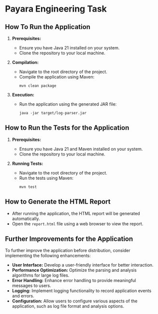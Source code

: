 # Payara Engineering Task

## How To Run the Application

1. **Prerequisites:**
   - Ensure you have Java 21 installed on your system.
   - Clone the repository to your local machine.

2. **Compilation:**
   - Navigate to the root directory of the project.
   - Compile the application using Maven:
     ```
     mvn clean package
     ```

3. **Execution:**
   - Run the application using the generated JAR file:
     ```
     java -jar target/log-parser.jar
     ```

## How to Run the Tests for the Application

1. **Prerequisites:**
   - Ensure you have Java 21 and Maven installed on your system.
   - Clone the repository to your local machine.

2. **Running Tests:**
   - Navigate to the root directory of the project.
   - Run the tests using Maven:
     ```
     mvn test
     ```

## How to Generate the HTML Report

- After running the application, the HTML report will be generated automatically.
- Open the `report.html` file using a web browser to view the report.

## Further Improvements for the Application

To further improve the application before distribution, consider implementing the following enhancements:

- **User Interface:** Develop a user-friendly interface for better interaction.
- **Performance Optimization:** Optimize the parsing and analysis algorithms for large log files.
- **Error Handling:** Enhance error handling to provide meaningful messages to users.
- **Logging:** Implement logging functionality to record application events and errors.
- **Configuration:** Allow users to configure various aspects of the application, such as log file format and analysis options.